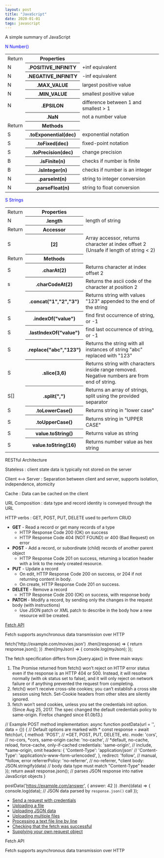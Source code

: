```yaml
---
layout: post
title: "JavaScript"
date: 2020-01-01
tags: javascript
---
```


A simple summary of JavaScript 

<style>

    .table td {
        /* padding: 0; */
    }

    .tn {
        color: blue;
    }

    .tn.tx {
        display: inline;
    }
    
    .tx {
        display: inline-block;
    }
</style>

<div class="row">

<div class="col-6">
    <div class="card mb-3" >
        <div class="card-header tn"><span class="border border-primary rounded">N</span> Number()</div>
        <div class="card-body">
            <table class="table table-sm">
                <tr class="table-active"><td class="col-*">Return</td><th class="col-*">Properties</th><td class="col-*"></td></tr>
                <tr><td><span class="border border-primary rounded">N</span></td><th>.POSITIVE_INFINITY</th><td>+inf equivalent</td></tr>
                <tr><td><span class="border border-primary rounded">N</span></td><th>.NEGATIVE_INFINITY</th><td>-inf equivalent</td></tr>
                <tr><td><span class="border border-primary rounded">N</span></td><th>.MAX_VALUE</th><td>largest positive value</td></tr>
                <tr><td><span class="border border-primary rounded">N</span></td><th>.MIN_VALUE</th><td>smallest positive value</td></tr>
                <tr><td><span class="border border-primary rounded">N</span></td><th>.EPSILON</th><td>difference between 1 and smallest > 1</td></tr>
                <tr><td></td><th>.NaN</th><td>not a number value</td></tr>
                 <tr class="table-active"><td class="col-*">Return</td><th class="col-*">Methods</th><td class="col-*"></td></tr>
                <tr><td><span class="border border-danger rounded">S</span></td><th>.toExponential(dec)</th><td>exponential notation</td></tr>
                <tr><td><span class="border border-danger rounded">S</span></td><th>.toFixed(dec)</th><td>fixed-point notation</td></tr>
                <tr><td><span class="border border-danger rounded">S</span></td><th>.toPrecision(dec)</th><td>change precision</td></tr>
                <tr><td><span class="border border-warning rounded">B</span></td><th>.isFinite(n)</th><td>checks if number is finite</td></tr>
                <tr><td><span class="border border-warning rounded">B</span></td><th>.isInteger(n)</th><td>checks if number is an integer</td></tr>
                <tr><td><span class="border border-primary rounded">N</span></td><th>.parseInt(n)</th><td>string to integer conversion</td></tr>
                <tr><td><span class="border border-primary rounded">N</span></td><th>.parseFloat(n)</th><td>string to float conversion</td></tr>
            </table>
        </div>
    </div>
</div>

<div class="col-6">
    <div class="card mb-3" >
        <div class="card-header tn"><span class="border border-danger rounded">S</span> Strings</div>
        <div class="card-body">
            <table class="table table-sm">
                <tr class="table-active"><td class="col-*">Return</td><th class="col-*">Properties</th><td class="col-*"></td></tr>
                <tr><td><span class="border border-primary rounded">N</span></td><th>.length</th><td>length of string</td></tr>
                <tr class="table-active"><td class="col-*">Return</td><th class="col-*">Accessor</th><td class="col-*"></td></tr>
                <tr><td><span class="border border-danger rounded">S</span></td><th>[2]</th><td>Array accessor, returns character at index offset 2 (Unsafe if length of string < 2)</td></tr>
                 <tr class="table-active"><td class="col-*">Return</td><th class="col-*">Methods</th><td class="col-*"></td></tr>
                <tr><td><span class="border border-danger rounded">S</span></td><th>.charAt(2)</th><td>Returns character at index offset 2</td></tr>
                <tr><td><span class="border border-danger rounded">s</span></td><th>.charCodeAt(2)</th><td>Returns the ascii code of the character at position 2</td></tr>
                <tr><td><span class="border border-danger rounded">S</span></td><th>.concat("1","2","3")</th><td>Returns string with values "123" appended to the end of the string</td></tr>
                <tr><td><span class="border border-danger rounded">S</span></td><th>.indexOf("value")</th><td>find first occurrence of string, or -1</td></tr>
                <tr><td><span class="border border-danger rounded">S</span></td><th>.lastIndexOf("value")</th><td>find last occurrence of string, or -1</td></tr>
                <tr><td><span class="border border-danger rounded">S</span></td><th>.replace("abc","123")</th><td>Returns the string with all instances of string "abc" replaced with "123"</td></tr>
                <tr><td><span class="border border-danger rounded">S</span></td><th>.slice(3,6)</th><td>Returns string with characters inside range removed. Negative numbers are from end of string.</td></tr>
                <tr><td><span class="border border-danger rounded">S[]</span></td><th>.split(",")</th><td>Returns an array of strings, split using the provided separator</td></tr>
                <tr><td><span class="border border-danger rounded">S</span></td><th>.toLowerCase()</th><td>Returns string in "lower case"</td></tr>
                <tr><td><span class="border border-danger rounded">S</span></td><th>.toUpperCase()</th><td>Returns string in "UPPER CASE"</td></tr>
                <tr><td><span class="border border-danger rounded">S</span></td><th>value.toString()</th><td>Returns value as string</td></tr>
                <tr><td><span class="border border-danger rounded">S</span></td><th>value.toString(16)</th><td>Returns number value as hex string</td></tr>
            </table>
        </div>
    </div>
</div>

<div class="col-12">
    <div class="card mb-3" >
        <div class="card-header">RESTful Architecture</div>
        <div class="card-body">
            <p class="card-text">Stateless : client state data is typically not stored on the server</p>
            <p class="card-text">Client <--> Server : Separation between client and server, supports isolation, independence, atomicity</p>
            <p class="card-text">Cache : Data can be cached on the client</p>
            <p class="card-text">URL Composition : data type and record identity is conveyed through the URL</p>
            <p class="card-text">HTTP verbs : GET, POST, PUT, DELETE used to perform CRUD
            <ul>
                <li><b>GET</b> - Read a record or get many records of a type
                    <ul>
                        <li>HTTP Response Code 200 (OK) on success</li>
                        <li>HTTP Response Code 404 (NOT FOUND) or 400 (Bad Request) on error</li>
                    </ul>
                </li>
                <li><b>POST</b> - Add a record, or subordinate (child) records of another parent object
                    <ul>
                        <li>HTTP Response Code 201 on success, returning a location header with a link to the newly created resource.</li>
                    </ul>
                </li>
                <li><b>PUT</b> - Update a record
                    <ul>
                        <li>On edit, HTTP Response Code 200 on success, or 204 if not returning content in body.</li>
                        <li>On create, HTTP Response Code 201 on success.</li>
                    </ul>
                </li>
                <li><b>DELETE</b> - Remove a record
                    <ul>
                        <li>HTTP Response Code 200 (OK) on success, with response body</li>
                    </ul>
                </li>
                <li><b>PATCH</b> - Modify a record, by sending only the changes in the request body (with instructions)
                    <ul>
                        <li>Use JSON patch or XML patch to describe in the body how a new resource will be created.</li>
                    </ul>
                </li>
            </ul>
            </p>
        </div>
    </div>
</div>

<div class="col-8">
    <div class="card mb-3" >
        <div class="card-header"><a href="https://developer.mozilla.org/en-US/docs/Web/API/Fetch_API/Using_Fetch">Fetch API</a></div>
        <div class="card-body">
            <p class="card-text">Fetch supports asynchronous data transmission over HTTP</p>
            <blk data-enlighter-language="js">
fetch('http://example.com/movies.json')
    .then((response) => {
    return response.json();
    })
    .then((myJson) => {
    console.log(myJson);
    });
            </blk>
            <p class="card-text">
            The fetch specification differs from jQuery.ajax() in three main ways:
            <ol>
                <li>The Promise returned from fetch() won’t reject on HTTP error status even if the response is an HTTP 404 or 500. Instead, it will resolve normally (with ok status set to false), and it will only reject on network failure or if anything prevented the request from completing.</li>
                <li>fetch() won't receive cross-site cookies; you can’t establish a cross site session using fetch. Set-Cookie headers from other sites are silently ignored.</li>
                <li>fetch won’t send cookies, unless you set the credentials init option. (Since Aug 25, 2017. The spec changed the default credentials policy to same-origin. Firefox changed since 61.0b13.)</li>
            </ol>
            </p>
            <blk data-enlightener-language="js">
// Example POST method implementation:
async function postData(url = '', data = {}) {
  // Default options are marked with *
  const response = await fetch(url, {
    method: 'POST', // *GET, POST, PUT, DELETE, etc.
    mode: 'cors', // no-cors, *cors, same-origin
    cache: 'no-cache', // *default, no-cache, reload, force-cache, only-if-cached
    credentials: 'same-origin', // include, *same-origin, omit
    headers: {
      'Content-Type': 'application/json'
      // 'Content-Type': 'application/x-www-form-urlencoded',
    },
    redirect: 'follow', // manual, *follow, error
    referrerPolicy: 'no-referrer', // no-referrer, *client
    body: JSON.stringify(data) // body data type must match "Content-Type" header
  });
  return await response.json(); // parses JSON response into native JavaScript objects
}

postData('https://example.com/answer', { answer: 42 })
  .then((data) => {
    console.log(data); // JSON data parsed by `response.json()` call
  });
            </blk>
            <ul>
            <li><a href="https://developer.mozilla.org/en-US/docs/Web/API/Fetch_API/Using_Fetch#Sending_a_request_with_credentials_included">Send a request with credentials</a></li>
            <li><a href="https://developer.mozilla.org/en-US/docs/Web/API/Fetch_API/Using_Fetch#Uploading_a_file">Uploading a file</a></li>
            <li><a href="https://developer.mozilla.org/en-US/docs/Web/API/Fetch_API/Using_Fetch#Uploading_JSON_data">Uploading JSON data</a></li>
            <li><a href="https://developer.mozilla.org/en-US/docs/Web/API/Fetch_API/Using_Fetch#Uploading_multiple_files">Uploading multiple files</a></li>
            <li><a href="https://developer.mozilla.org/en-US/docs/Web/API/Fetch_API/Using_Fetch#Processing_a_text_file_line_by_line">Processing a text file line by line</a></li>
            <li><a href="https://developer.mozilla.org/en-US/docs/Web/API/Fetch_API/Using_Fetch#Checking_that_the_fetch_was_successful">Checking that the fetch was successful</a></li>
            <li><a href="https://developer.mozilla.org/en-US/docs/Web/API/Fetch_API/Using_Fetch#Supplying_your_own_request_object">Supplying your own request object</a></li>
            </ul>
        </div>
    </div>
</div>

<div class="col-4">
    <div class="card mb-3" >
        <div class="card-header">Fetch API</div>
        <div class="card-body">
            <p class="card-text">Fetch supports asynchronous data transmission over HTTP</p>
        </div>
    </div>
</div>


</div>
